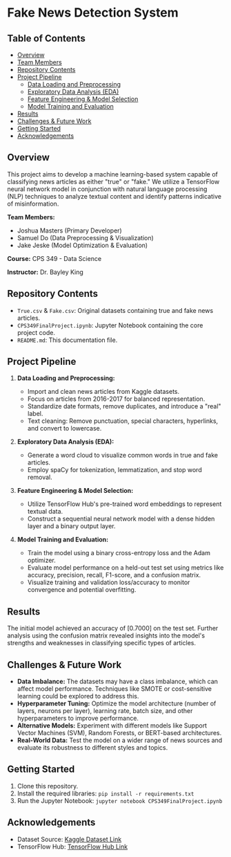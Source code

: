 # Fake News Detection System

## Table of Contents
- [Overview](#overview)
- [Team Members](#team-members)
- [Repository Contents](#repository-contents)
- [Project Pipeline](#project-pipeline)
    - [Data Loading and Preprocessing](#data-loading-and-preprocessing)
    - [Exploratory Data Analysis (EDA)](#exploratory-data-analysis-eda)
    - [Feature Engineering & Model Selection](#feature-engineering--model-selection)
    - [Model Training and Evaluation](#model-training-and-evaluation)
- [Results](#results)
- [Challenges & Future Work](#challenges--future-work)
- [Getting Started](#getting-started)
- [Acknowledgements](#acknowledgements)

## Overview

This project aims to develop a machine learning-based system capable of classifying news articles as either "true" or "fake." We utilize a TensorFlow neural network model in conjunction with natural language processing (NLP) techniques to analyze textual content and identify patterns indicative of misinformation.

**Team Members:**
* Joshua Masters (Primary Developer)
* Samuel Do (Data Preprocessing & Visualization)
* Jake Jeske (Model Optimization & Evaluation)

**Course:** CPS 349 - Data Science

**Instructor:** Dr. Bayley King

## Repository Contents

* `True.csv` & `Fake.csv`: Original datasets containing true and fake news articles.
* `CPS349FinalProject.ipynb`: Jupyter Notebook containing the core project code.
* `README.md`: This documentation file.

## Project Pipeline

1. **Data Loading and Preprocessing:**
   - Import and clean news articles from Kaggle datasets.
   - Focus on articles from 2016-2017 for balanced representation.
   - Standardize date formats, remove duplicates, and introduce a "real" label.
   - Text cleaning: Remove punctuation, special characters, hyperlinks, and convert to lowercase.

2. **Exploratory Data Analysis (EDA):**
   - Generate a word cloud to visualize common words in true and fake articles.
   - Employ spaCy for tokenization, lemmatization, and stop word removal.

3. **Feature Engineering & Model Selection:**
   - Utilize TensorFlow Hub's pre-trained word embeddings to represent textual data.
   - Construct a sequential neural network model with a dense hidden layer and a binary output layer.

4. **Model Training and Evaluation:**
   - Train the model using a binary cross-entropy loss and the Adam optimizer.
   - Evaluate model performance on a held-out test set using metrics like accuracy, precision, recall, F1-score, and a confusion matrix.
   - Visualize training and validation loss/accuracy to monitor convergence and potential overfitting.

## Results

The initial model achieved an accuracy of [0.7000] on the test set. Further analysis using the confusion matrix revealed insights into the model's strengths and weaknesses in classifying specific types of articles.

## Challenges & Future Work

- **Data Imbalance:** The datasets may have a class imbalance, which can affect model performance. Techniques like SMOTE or cost-sensitive learning could be explored to address this.
- **Hyperparameter Tuning:** Optimize the model architecture (number of layers, neurons per layer), learning rate, batch size, and other hyperparameters to improve performance.
- **Alternative Models:** Experiment with different models like Support Vector Machines (SVM), Random Forests, or BERT-based architectures.
- **Real-World Data:** Test the model on a wider range of news sources and evaluate its robustness to different styles and topics.

## Getting Started

1. Clone this repository.
2. Install the required libraries: `pip install -r requirements.txt` 
3. Run the Jupyter Notebook: `jupyter notebook CPS349FinalProject.ipynb`

## Acknowledgements

* Dataset Source: [Kaggle Dataset Link](https://www.kaggle.com/datasets/clmentbisaillon/fake-and-real-news-dataset/)
* TensorFlow Hub: [TensorFlow Hub Link](https://www.tensorflow.org/hub/tutorials/tf2_text_classification)